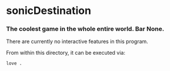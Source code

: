 # sonicDestination
### The coolest game in the whole entire world. Bar None.

There are currently no interactive features in this program.

From within this directory, it can be executed via:

    love .

